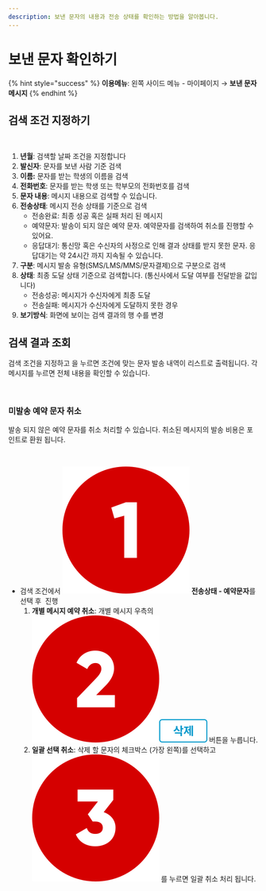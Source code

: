 ```yaml
---
description: 보낸 문자의 내용과 전송 상태를 확인하는 방법을 알아봅니다.
---
```


# 보낸 문자 확인하기

{% hint style="success" %}
**이용메뉴**: 왼쪽 사이드 메뉴 - 마이페이지 → **보낸 문자메시지**
{% endhint %}

## 검색 조건 지정하기

<figure><img src="../../.gitbook/assets/검색조건 지정하기.png" alt=""><figcaption></figcaption></figure>

1. **년월**: 검색할 날짜 조건을 지정합니다
2. **발신자**: 문자를 보낸 사람 기준 검색
3. **이름:** 문자를 받는 학생의 이름을 검색
4. **전화번호**: 문자를 받는 학생 또는 학부모의 전화번호를 검색
5. **문자 내용**: 메시지 내용으로 검색할 수 있습니다.
6. **전송상태**: 메시지 전송 상태를 기준으로 검색
   * 전송완료: 최종 성공 혹은 실패 처리 된 메시지
   * 예약문자: 발송이 되지 않은 예약 문자. 예약문자를 검색하여 취소를 진행할 수 있어요.
   * 응답대기: 통신망 혹은 수신자의 사정으로 인해 결과 상태를 받지 못한 문자. 응답대기는 약 24시간 까지 지속될 수 있습니다.
7. **구분**: 메시지 발송 유형(SMS/LMS/MMS/문자결제)으로 구분으로 검색
8. **상태**: 최종 도달 상태 기준으로 검색합니다. (통신사에서 도달 여부를 전달받을 값입니다)
   * 전송성공: 메시지가 수신자에게 최종 도달
   * 전송실패: 메시지가 수신자에게 도달하지 못한 경우
9. **보기방식**: 화면에 보이는 검색 결과의 행 수를 변경

## 검색 결과 조회

검색 조건을 지정하고 <img src="../../.gitbook/assets/btn_검색 (1).png" alt="" data-size="line">을 누르면 조건에 맞는 문자 발송 내역이 리스트로 출력됩니다. 각 메시지를 누르면 전체 내용을 확인할 수 있습니다.

<figure><img src="../../.gitbook/assets/문자 검색결과 조회.png" alt=""><figcaption></figcaption></figure>

### 미발송 예약 문자 취소

발송 되지 않은 예약 문자를 취소 처리할 수 있습니다. 취소된 메시지의 발송 비용은 포인트로 환원 됩니다.

<figure><img src="../../.gitbook/assets/예약문자취소.png" alt=""><figcaption></figcaption></figure>

* 검색 조건에서 <img src="../../.gitbook/assets/number-1.png" alt="" data-size="line"> **전송상태 - 예약문자**를 선택 후 <img src="../../.gitbook/assets/btn_검색 (1).png" alt="" data-size="line"> 진행
  1. **개별 메시지 예약 취소**: 개별 메시지 우측의 <img src="../../.gitbook/assets/number-2.png" alt="" data-size="line"><img src="../../.gitbook/assets/btn_delete.png" alt="" data-size="line"> 버튼을 누릅니다.
  2. **일괄 선택 취소**: 삭제 할 문자의 체크박스 (가장 왼쪽)를 선택하고 <img src="../../.gitbook/assets/number-3.png" alt="" data-size="line"> <img src="../../.gitbook/assets/btn_선택삭제.png" alt="" data-size="line">를 누르면 일괄 취소 처리 됩니다.



